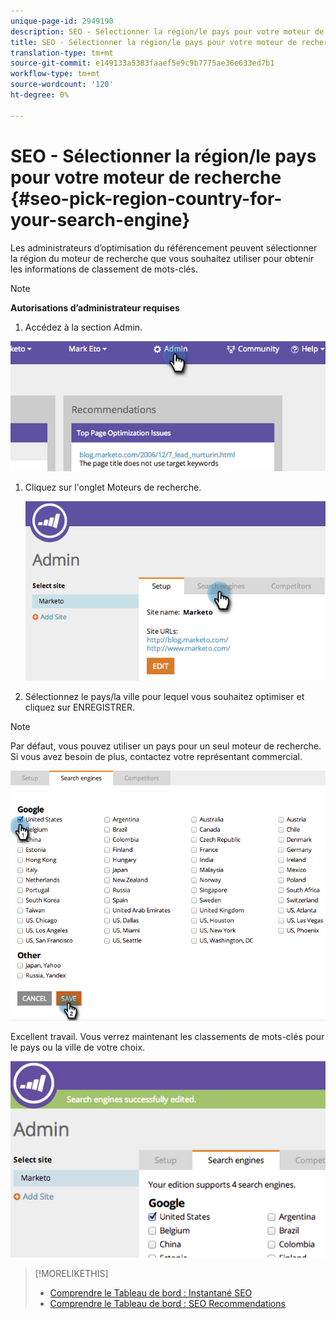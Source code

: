 ```yaml
---
unique-page-id: 2949190
description: SEO - Sélectionner la région/le pays pour votre moteur de recherche - Documents marketing - Documentation du produit
title: SEO - Sélectionner la région/le pays pour votre moteur de recherche
translation-type: tm+mt
source-git-commit: e149133a5383faaef5e9c9b7775ae36e633ed7b1
workflow-type: tm+mt
source-wordcount: '120'
ht-degree: 0%

---
```



# SEO - Sélectionner la région/le pays pour votre moteur de recherche {#seo-pick-region-country-for-your-search-engine}

Les administrateurs d’optimisation du référencement peuvent sélectionner la région du moteur de recherche que vous souhaitez utiliser pour obtenir les informations de classement de mots-clés.

>[!NOTE]
>
>**Autorisations d’administrateur requises**

1. Accédez à la section Admin.

![](assets/image2014-9-17-21-3a6-3a43.png)

1. Cliquez sur l&#39;onglet Moteurs de recherche.

   ![](assets/image2014-9-17-21-3a7-3a25.png)

1. Sélectionnez le pays/la ville pour lequel vous souhaitez optimiser et cliquez sur ENREGISTRER.

>[!NOTE]
>
>Par défaut, vous pouvez utiliser un pays pour un seul moteur de recherche. Si vous avez besoin de plus, contactez votre représentant commercial.

![](assets/image2014-9-17-21-3a8-3a8.png)

Excellent travail. Vous verrez maintenant les classements de mots-clés pour le pays ou la ville de votre choix.

![](assets/image2014-9-17-21-3a8-3a15.png)

>[!MORELIKETHIS]
>
>* [Comprendre le Tableau de bord : Instantané SEO](understanding-the-seo-dashboard-seo-snapshot.md)
>* [Comprendre le Tableau de bord : SEO Recommendations](understanding-the-seo-dashboard-seo-recommendations.md)

>



